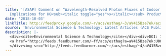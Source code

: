 ```yaml
---
title: '[ASAP] Comment on “Wavelength-Resolved Photon Fluxes of Indoor Light Sources:
  Implications for HO<sub><italic toggle="yes">x</italic></sub> Production”'
date: '2018-10-03'
linkTitle: http://feedproxy.google.com/~r/acs/esthag/~3/aV415Bze7ek/acs.est.8b03960
source: 'Environmental Science & Technology: Latest Articles (ACS Publications)'
description: |-
  <div><cite>Environmental Science & Technology</cite></div><div>DOI: 10.1021/acs.est.8b03960</div><div class="feedflare">
  <a href="http://feeds.feedburner.com/~ff/acs/esthag?a=aV415Bze7ek:U0G6IXY2ZuA:yIl2AUoC8zA"><img src="http://feeds.feedburner.com/~ff/acs/esthag?d=yIl2AUoC8zA" border="0"></img></a>
  </div><img src="http://feeds.feedburner.com/~r/acs/esthag/~4/aV415Bze7ek" height="1" width="1" alt=""/>
---
```

